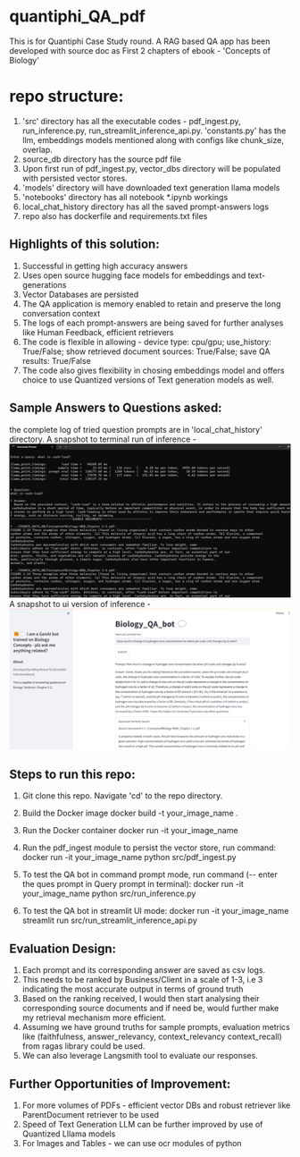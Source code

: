 # quantiphi_QA_pdf
This is for Quantiphi Case Study round. 
A RAG based QA app has been developed with source doc as First 2 chapters of ebook - 'Concepts of Biology'

# repo structure:
1. 'src' directory has all the executable codes - pdf_ingest.py, run_inference.py, run_streamlit_inference_api.py. 'constants.py' has the llm, embeddings models mentioned along with configs like chunk_size, overlap.
2. source_db directory has the source pdf file
3. Upon first run of pdf_ingest.py, vector_dbs directory will be populated with persisted vector stores.
4. 'models' directory will have downloaded text generation llama models
5. 'notebooks' directory has all notebook *.ipynb workings
6. local_chat_history directory has all the saved prompt-answers logs
7. repo also has dockerfile and requirements.txt files

## Highlights of this solution:
1. Successful in getting high accuracy answers
2. Uses open source hugging face models for embeddings and text-generations
3. Vector Databases are persisted
4. The QA application is memory enabled to retain and preserve the long conversation context
5. The logs of each prompt-answers are being saved for further analyses like Human Feedback, efficient retrievers
6. The code is flexible in allowing - 
        device type: cpu/gpu; 
        use_history: True/False; 
        show retrieved document sources: True/False; 
        save QA results: True/False
7. The code also gives flexibility in chosing embeddings model and offers choice to use Quantized versions of Text generation models as well.

## Sample Answers to Questions asked:
the complete log of tried question prompts are in 'local_chat_history' directory.
A snapshot to terminal run of inference - ![Alt text](image-1.png)
A snapshot to ui version of inference - ![Alt text](image-3.png)

## Steps to run this repo:
1. Git clone this repo. Navigate 'cd' to the repo directory.

2. Build the Docker image
   docker build -t your_image_name .

3. Run the Docker container
   docker run -it  your_image_name

4. Run the pdf_ingest module to persist the vector store, run command:
      docker run -it your_image_name python src/pdf_ingest.py
5. To test the QA bot in command prompt mode, run command (-- enter the ques prompt in Query prompt in terminal):
      docker run -it your_image_name python src/run_inference.py

6. To test the QA bot in streamlit UI mode:
      docker run -it your_image_name streamlit run src/run_streamlit_inference_api.py

## Evaluation Design:
1. Each prompt and its corresponding answer are saved as csv logs.
2. This needs to be ranked by Business/Client in a scale of 1-3, i.e 3 indicating the most accurate output in terms of ground truth
3. Based on the ranking received, I would then start analysing their corresponding source documents and if need be, would further make my retrieval mechanism more efficient.
4. Assuming we have ground truths for sample prompts, evaluation metrics like (faithfulness, answer_relevancy, context_relevancy context_recall) from ragas library could be used.
5. We can also leverage Langsmith tool to evaluate our responses. 
 

## Further Opportunities of Improvement:
1. For more volumes of PDFs - efficient vector DBs and robust retriever like ParentDocument retriever to be used
2. Speed of Text Generation LLM can be further improved by use of Quantized Lllama models
3. For Images and Tables - we can use ocr modules of python
